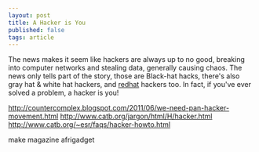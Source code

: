 ```yaml
---
layout: post
title: A Hacker is You
published: false
tags: article
---
```


The news makes it seem like hackers are always up to no good, breaking into computer networks and stealing data, generally causing chaos.
The news only tells part of the story, those are Black-hat hacks, there's also gray hat &amp; white hat hackers, and [redhat](http://www.redhat.com/) hackers too.
In fact, if you've ever solved a problem, a hacker is you!

http://countercomplex.blogspot.com/2011/06/we-need-pan-hacker-movement.html
http://www.catb.org/jargon/html/H/hacker.html
http://www.catb.org/~esr/faqs/hacker-howto.html

make magazine
afrigadget
